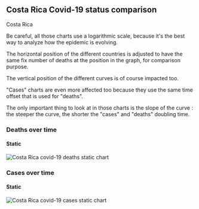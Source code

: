 ## Costa Rica Covid-19 status comparison 

Costa Rica



Be careful, all those charts use a logarithmic scale, because it's the best way to analyze how the epidemic is evolving.
 
The horizontal position of the different countries is adjusted to have the same fix number of deaths at the position in the graph, for comparison purpose.

The vertical position of the different curves is of course impacted too.

"Cases" charts are even more affected too because they use the same time offset that is used for "deaths".

The only important thing to look at in those charts is the slope of the curve : the steeper the curve, the shorter the "cases" and "deaths" doubling time.



 
### Deaths over time
 
#### Static
![Costa Rica covid-19 deaths static chart](https://raw.githubusercontent.com/madlag/coronavirus_study/master/notebooks/graphs/2020-03-20/countries/Costa_Rica/2020-03-20_Costa_Rica_deaths.png "Costa Rica covid-19 deaths static chart")   

 
### Cases over time
 
#### Static
![Costa Rica covid-19 cases static chart](https://raw.githubusercontent.com/madlag/coronavirus_study/master/notebooks/graphs/2020-03-20/countries/Costa_Rica/2020-03-20_Costa_Rica_deaths.png "Costa Rica covid-19 cases static chart")   

